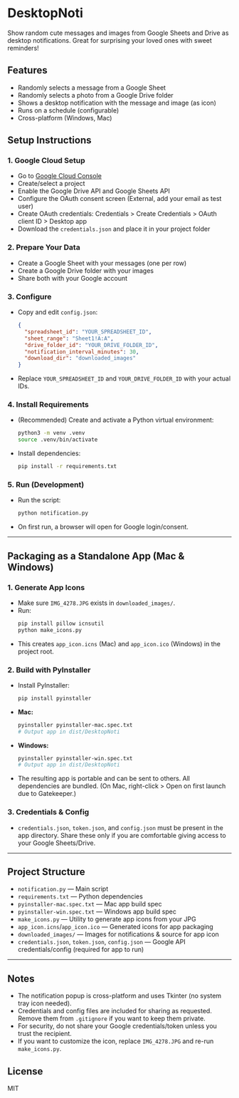 # DesktopNoti

Show random cute messages and images from Google Sheets and Drive as desktop notifications. 
Great for surprising your loved ones with sweet reminders!

## Features
- Randomly selects a message from a Google Sheet
- Randomly selects a photo from a Google Drive folder
- Shows a desktop notification with the message and image (as icon)
- Runs on a schedule (configurable)
- Cross-platform (Windows, Mac)

## Setup Instructions

### 1. Google Cloud Setup
- Go to [Google Cloud Console](https://console.cloud.google.com/apis/credentials)
- Create/select a project
- Enable the Google Drive API and Google Sheets API
- Configure the OAuth consent screen (External, add your email as test user)
- Create OAuth credentials: Credentials > Create Credentials > OAuth client ID > Desktop app
- Download the `credentials.json` and place it in your project folder

### 2. Prepare Your Data
- Create a Google Sheet with your messages (one per row)
- Create a Google Drive folder with your images
- Share both with your Google account

### 3. Configure
- Copy and edit `config.json`:
  ```json
  {
    "spreadsheet_id": "YOUR_SPREADSHEET_ID",
    "sheet_range": "Sheet1!A:A",
    "drive_folder_id": "YOUR_DRIVE_FOLDER_ID",
    "notification_interval_minutes": 30,
    "download_dir": "downloaded_images"
  }
  ```
- Replace `YOUR_SPREADSHEET_ID` and `YOUR_DRIVE_FOLDER_ID` with your actual IDs.

### 4. Install Requirements
- (Recommended) Create and activate a Python virtual environment:
  ```sh
  python3 -m venv .venv
  source .venv/bin/activate
  ```
- Install dependencies:
  ```sh
  pip install -r requirements.txt
  ```

### 5. Run (Development)
- Run the script:
  ```sh
  python notification.py
  ```
- On first run, a browser will open for Google login/consent.

---

## Packaging as a Standalone App (Mac & Windows)

### 1. Generate App Icons
- Make sure `IMG_4278.JPG` exists in `downloaded_images/`.
- Run:
  ```sh
  pip install pillow icnsutil
  python make_icons.py
  ```
- This creates `app_icon.icns` (Mac) and `app_icon.ico` (Windows) in the project root.

### 2. Build with PyInstaller
- Install PyInstaller:
  ```sh
  pip install pyinstaller
  ```
- **Mac:**
  ```sh
  pyinstaller pyinstaller-mac.spec.txt
  # Output app in dist/DesktopNoti
  ```
- **Windows:**
  ```sh
  pyinstaller pyinstaller-win.spec.txt
  # Output app in dist/DesktopNoti
  ```
- The resulting app is portable and can be sent to others. All dependencies are bundled. (On Mac, right-click > Open on first launch due to Gatekeeper.)

### 3. Credentials & Config
- `credentials.json`, `token.json`, and `config.json` must be present in the app directory. Share these only if you are comfortable giving access to your Google Sheets/Drive.

---

## Project Structure
- `notification.py` — Main script
- `requirements.txt` — Python dependencies
- `pyinstaller-mac.spec.txt` — Mac app build spec
- `pyinstaller-win.spec.txt` — Windows app build spec
- `make_icons.py` — Utility to generate app icons from your JPG
- `app_icon.icns`/`app_icon.ico` — Generated icons for app packaging
- `downloaded_images/` — Images for notifications & source for app icon
- `credentials.json`, `token.json`, `config.json` — Google API credentials/config (required for app to run)

---

## Notes
- The notification popup is cross-platform and uses Tkinter (no system tray icon needed).
- Credentials and config files are included for sharing as requested. Remove them from `.gitignore` if you want to keep them private.
- For security, do not share your Google credentials/token unless you trust the recipient.
- If you want to customize the icon, replace `IMG_4278.JPG` and re-run `make_icons.py`.

## License
MIT
